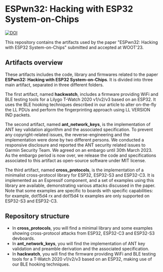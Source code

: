 # ESPwn32: Hacking with ESP32 System-on-Chips

[![DOI](https://zenodo.org/badge/621285507.svg)](https://zenodo.org/badge/latestdoi/621285507)

This repository contains the artifacts used by the paper "ESPwn32: Hacking with ESP32 System-on-Chips" submitted and accepted at WOOT'23.

## Artifacts overview

These artifacts includes the code, library and firmwares related to the paper **ESPwn32: Hacking with ESP32 System-on-Chips**. It is divided into three main artifact, separated in three different folders.

The first artifact, named **hackwatch**, includes a firmware providing WiFi and BLE testing tools for a Lilygo T-Watch 2020
v1/v2/v3 based on an ESP32. It uses the BLE hooking techniques described in our article to alter on-the-fly the LL PDUs and
perform the fingerprinting approach using LL VERSION IND packets.

The second artifact, named **ant\_network\_keys**, is the implementation of ANT key validation algorithm and the associated specification. To prevent any copyright-related issues, the reverse-engineering and the implementation were done by two different persons. We conducted a responsive disclosure and reported the ANT security related issues to Garmin Security Team. We agreed on an embargo until 30th March 2023. As the embargo period is now over, we release the code and specifications associated to this artifact as open-source software under MIT license.

The third artifact, named **cross\_protocols**, is the implementation of a minimalist cross-protocol library for ESP32, ESP32-S3
and ESP32-C3. It is implemented as an Espressif component, and a set of examples using this library are available, demonstrating
various attacks discussed in the paper. Note that some examples are specific to boards with specific capabilities: for example,
dot15d4 rx and dot15d4 tx examples are only supported on ESP32-S3 and ESP32-C3.

## Repository structure

* In **cross\_protocols**, you will find a minimal library and some examples showing cross-protocol attacks from ESP32, ESP32-C3 and ESP32-S3 devboards.
* In **ant\_network\_keys**, you will find the implementation of ANT key validation and preamble derivation and the associated specification.
* In **hackwatch**, you will find the firmware providing WiFi and BLE testing tools for a T-Watch 2020 v1/v2/v3 based on an ESP32, making use of our BLE hooking techniques.
